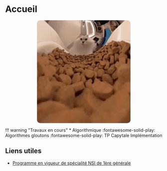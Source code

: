 # Accueil
<!-- 
Cours, exercices et autres ressources pour mes élèves de 1ère en spécialité NSI au lycée Émile Combes à Pons.

!!! quote "Edsger W. Dijkstra "
    Computer Science is no more about computers than astronomy is about telescopes. -->


<img src="ressources/greedy.gif" style=" border-radius: 10px; display: block; margin: 0 auto;">



!!! warning "Travaux en cours"
    * Algorithmique :fontawesome-solid-play: Algorithmes gloutons :fontawesome-solid-play: TP Capytale Implémentation 

<!-- !!! warning "Travaux en cours"
    Contrôle sur le modèle d'architecture de Von Neumann (relire le cours et les compléments) le lundi 25 Mars ! 

    * TP Shell (section Architecture)
    * TP Recherche Dichotomique (section Algorithmique)
    * TP Complexité (section Algorithmique) -->


<!-- !!! warning "Travaux en cours"
    À finir pour la rentrée :

    * [TP Pokédex sur les tables](/3%20–%20Tables%20de%20données/4tp) : Le document réponse Capytal est enfin disponible ! Le fichier `pokedex.csv` est directement inclus !
    * [Algorithmes de tri](/7%20–%20Algorithmique/1tri) : Finir le TP Capytale (certaines questions seront abordées plus tard) -->


## Liens utiles
* [Programme en vigueur de spécialité NSI de 1ère générale](https://eduscol.education.fr/document/30007/download)

<!-- ``` py hl_lines="2 3" linenums="1"
import tensorflow as tf

def coucou(a):
    pass
```

=== "C"

    ``` c
    #include <stdio.h>

    int main(void) {
      printf("Hello world!\n");
      return 0;
    }
    ```

=== "C++"

    ``` c++
    #include <iostream>

    int main(void) {
      std::cout << "Hello world!" << std::endl;
      return 0;
    }
    ```

Et pourquoi pas inline `#!python import tensorflow as tf`. :warning:

$$
\operatorname{ker} f=\{g\in G:f(g)=e_{H}\}{\mbox{.}}
$$ -->